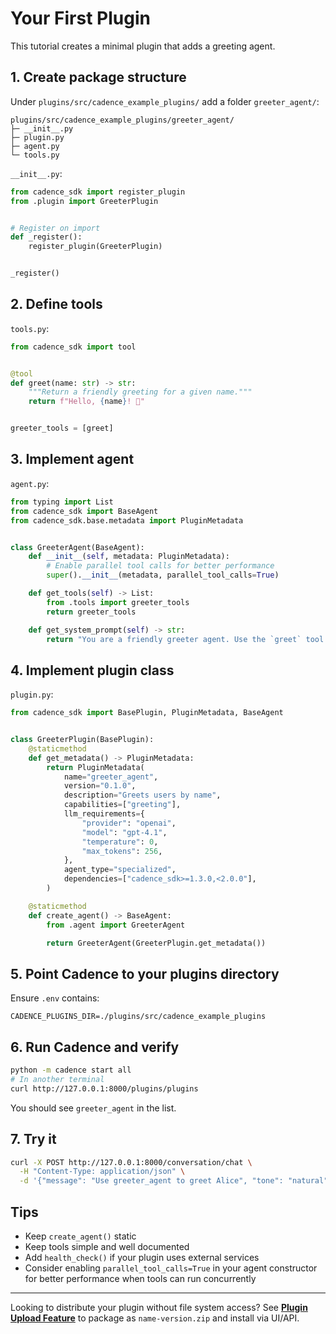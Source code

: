 # Your First Plugin

This tutorial creates a minimal plugin that adds a greeting agent.

## 1. Create package structure

Under `plugins/src/cadence_example_plugins/` add a folder `greeter_agent/`:

```text
plugins/src/cadence_example_plugins/greeter_agent/
├─ __init__.py
├─ plugin.py
├─ agent.py
└─ tools.py
```

`__init__.py`:

```python
from cadence_sdk import register_plugin
from .plugin import GreeterPlugin


# Register on import
def _register():
    register_plugin(GreeterPlugin)


_register()
```

## 2. Define tools

`tools.py`:

```python
from cadence_sdk import tool


@tool
def greet(name: str) -> str:
    """Return a friendly greeting for a given name."""
    return f"Hello, {name}! 👋"


greeter_tools = [greet]
```

## 3. Implement agent

`agent.py`:

```python
from typing import List
from cadence_sdk import BaseAgent
from cadence_sdk.base.metadata import PluginMetadata


class GreeterAgent(BaseAgent):
    def __init__(self, metadata: PluginMetadata):
        # Enable parallel tool calls for better performance
        super().__init__(metadata, parallel_tool_calls=True)

    def get_tools(self) -> List:
        from .tools import greeter_tools
        return greeter_tools

    def get_system_prompt(self) -> str:
        return "You are a friendly greeter agent. Use the `greet` tool to greet users by name."
```

## 4. Implement plugin class

`plugin.py`:

```python
from cadence_sdk import BasePlugin, PluginMetadata, BaseAgent


class GreeterPlugin(BasePlugin):
    @staticmethod
    def get_metadata() -> PluginMetadata:
        return PluginMetadata(
            name="greeter_agent",
            version="0.1.0",
            description="Greets users by name",
            capabilities=["greeting"],
            llm_requirements={
                "provider": "openai",
                "model": "gpt-4.1",
                "temperature": 0,
                "max_tokens": 256,
            },
            agent_type="specialized",
            dependencies=["cadence_sdk>=1.3.0,<2.0.0"],
        )

    @staticmethod
    def create_agent() -> BaseAgent:
        from .agent import GreeterAgent

        return GreeterAgent(GreeterPlugin.get_metadata())
```

## 5. Point Cadence to your plugins directory

Ensure `.env` contains:

```text
CADENCE_PLUGINS_DIR=./plugins/src/cadence_example_plugins
```

## 6. Run Cadence and verify

```bash
python -m cadence start all
# In another terminal
curl http://127.0.0.1:8000/plugins/plugins
```

You should see `greeter_agent` in the list.

## 7. Try it

```bash
curl -X POST http://127.0.0.1:8000/conversation/chat \
  -H "Content-Type: application/json" \
  -d '{"message": "Use greeter_agent to greet Alice", "tone": "natural"}'
```

## Tips

- Keep `create_agent()` static
- Keep tools simple and well documented
- Add `health_check()` if your plugin uses external services
- Consider enabling `parallel_tool_calls=True` in your agent constructor for better performance when tools can run
  concurrently

---

Looking to distribute your plugin without file system access? See **[Plugin Upload Feature](upload-feature.md)** to
package as `name-version.zip` and install via UI/API.
